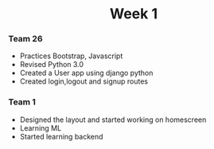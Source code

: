 <h1 align="center">Week 1</h1>

### Team 26
- Practices Bootstrap, Javascript
- Revised Python 3.0
- Created a User app using django python
- Created login,logout and signup routes
### Team 1
- Designed the layout and started working on homescreen
- Learning ML
- Started learning backend
